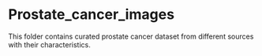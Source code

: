 # Prostate_cancer_images
This folder contains curated prostate cancer dataset from different sources with their characteristics.
